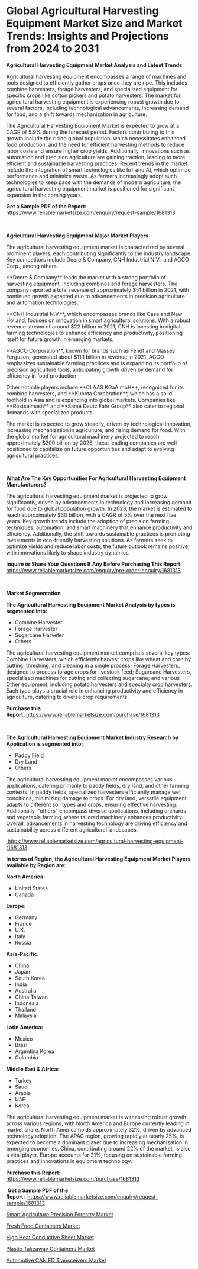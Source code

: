 <p><h1>Global Agricultural Harvesting Equipment Market Size and Market Trends: Insights and Projections from 2024 to 2031</h1></p><p><strong>Agricultural Harvesting Equipment Market Analysis and Latest Trends</strong></p>
<p><p>Agricultural harvesting equipment encompasses a range of machines and tools designed to efficiently gather crops once they are ripe. This includes combine harvesters, forage harvesters, and specialized equipment for specific crops like cotton pickers and potato harvesters. The market for agricultural harvesting equipment is experiencing robust growth due to several factors, including technological advancements, increasing demand for food, and a shift towards mechanization in agriculture.</p><p>The Agricultural Harvesting Equipment Market is expected to grow at a CAGR of 5.9% during the forecast period. Factors contributing to this growth include the rising global population, which necessitates enhanced food production, and the need for efficient harvesting methods to reduce labor costs and ensure higher crop yields. Additionally, innovations such as automation and precision agriculture are gaining traction, leading to more efficient and sustainable harvesting practices. Recent trends in the market include the integration of smart technologies like IoT and AI, which optimize performance and minimize waste. As farmers increasingly adopt such technologies to keep pace with the demands of modern agriculture, the agricultural harvesting equipment market is positioned for significant expansion in the coming years.</p></p>
<p><strong>Get a Sample PDF of the Report:&nbsp;</strong> <a href="https://www.reliablemarketsize.com/enquiry/request-sample/1681313?utm_campaign=1262&utm_medium=2&utm_source=Github&utm_content=ia&utm_term=04102024&utm_id=agricultural-harvesting-equipment">https://www.reliablemarketsize.com/enquiry/request-sample/1681313</a></p>
<p>&nbsp;</p>
<p><strong>Agricultural Harvesting Equipment Major Market Players</strong></p>
<p><p>The agricultural harvesting equipment market is characterized by several prominent players, each contributing significantly to the industry landscape. Key competitors include Deere & Company, CNH Industrial N.V., and AGCO Corp., among others. </p><p>**Deere & Company** leads the market with a strong portfolio of harvesting equipment, including combines and forage harvesters. The company reported a total revenue of approximately $51 billion in 2021, with continued growth expected due to advancements in precision agriculture and automation technologies.</p><p>**CNH Industrial N.V.**, which encompasses brands like Case and New Holland, focuses on innovation in smart agricultural solutions. With a robust revenue stream of around $22 billion in 2021, CNH is investing in digital farming technologies to enhance efficiency and productivity, positioning itself for future growth in emerging markets.</p><p>**AGCO Corporation**, known for brands such as Fendt and Massey Ferguson, generated about $11.1 billion in revenue in 2021. AGCO emphasizes sustainable farming practices and is expanding its portfolio of precision agriculture tools, anticipating growth driven by demand for efficiency in food production.</p><p>Other notable players include **CLAAS KGaA mbH**, recognized for its combine harvesters, and **Kubota Corporation**, which has a solid foothold in Asia and is expanding into global markets. Companies like **Rostselmash** and **Same Deutz Fahr Group** also cater to regional demands with specialized products.</p><p>The market is expected to grow steadily, driven by technological innovation, increasing mechanization in agriculture, and rising demand for food. With the global market for agricultural machinery projected to reach approximately $200 billion by 2026, these leading companies are well-positioned to capitalize on future opportunities and adapt to evolving agricultural practices.</p></p>
<p>&nbsp;</p>
<p><strong>What Are The Key Opportunities For Agricultural Harvesting Equipment Manufacturers?</strong></p>
<p><p>The agricultural harvesting equipment market is projected to grow significantly, driven by advancements in technology and increasing demand for food due to global population growth. In 2023, the market is estimated to reach approximately $30 billion, with a CAGR of 5% over the next five years. Key growth trends include the adoption of precision farming techniques, automation, and smart machinery that enhance productivity and efficiency. Additionally, the shift towards sustainable practices is prompting investments in eco-friendly harvesting solutions. As farmers seek to optimize yields and reduce labor costs, the future outlook remains positive, with innovations likely to shape industry dynamics.</p></p>
<p><strong>Inquire or Share Your Questions If Any Before Purchasing This Report:</strong> <a href="https://www.reliablemarketsize.com/enquiry/pre-order-enquiry/1681313?utm_campaign=1262&utm_medium=2&utm_source=Github&utm_content=ia&utm_term=04102024&utm_id=agricultural-harvesting-equipment">https://www.reliablemarketsize.com/enquiry/pre-order-enquiry/1681313</a></p>
<p>&nbsp;</p>
<p><strong>Market Segmentation</strong></p>
<p><strong>The Agricultural Harvesting Equipment Market Analysis by types is segmented into:</strong></p>
<p><ul><li>Combine Harvester</li><li>Forage Harvester</li><li>Sugarcane Harveter</li><li>Others</li></ul></p>
<p><p>The agricultural harvesting equipment market comprises several key types: Combine Harvesters, which efficiently harvest crops like wheat and corn by cutting, threshing, and cleaning in a single process; Forage Harvesters, designed to process forage crops for livestock feed; Sugarcane Harvesters, specialized machines for cutting and collecting sugarcane; and various Other equipment, including potato harvesters and specialty crop harvesters. Each type plays a crucial role in enhancing productivity and efficiency in agriculture, catering to diverse crop requirements.</p></p>
<p><strong>Purchase this Report:&nbsp;</strong><a href="https://www.reliablemarketsize.com/purchase/1681313?utm_campaign=1262&utm_medium=2&utm_source=Github&utm_content=ia&utm_term=04102024&utm_id=agricultural-harvesting-equipment">https://www.reliablemarketsize.com/purchase/1681313</a></p>
<p>&nbsp;</p>
<p><strong>The Agricultural Harvesting Equipment Market Industry Research by Application is segmented into:</strong></p>
<p><ul><li>Paddy Field</li><li>Dry Land</li><li>Others</li></ul></p>
<p><p>The agricultural harvesting equipment market encompasses various applications, catering primarily to paddy fields, dry land, and other farming contexts. In paddy fields, specialized harvesters efficiently manage wet conditions, minimizing damage to crops. For dry land, versatile equipment adapts to different soil types and crops, ensuring effective harvesting. Additionally, "others" encompass diverse applications, including orchards and vegetable farming, where tailored machinery enhances productivity. Overall, advancements in harvesting technology are driving efficiency and sustainability across different agricultural landscapes.</p></p>
<p><a href="https://www.reliablemarketsize.com/agricultural-harvesting-equipment-r1681313?utm_campaign=1262&utm_medium=2&utm_source=Github&utm_content=ia&utm_term=04102024&utm_id=agricultural-harvesting-equipment">&nbsp;https://www.reliablemarketsize.com/agricultural-harvesting-equipment-r1681313</a></p>
<p><strong>In terms of Region, the Agricultural Harvesting Equipment Market Players available by Region are:</strong></p>
<p>
    <p> <strong> North America: </strong>
        <ul>
            <li>United States</li>
            <li>Canada</li>
        </ul>
        </p> 
    <p> <strong> Europe: </strong>
        <ul>
            <li>Germany</li>
            <li>France</li>
            <li>U.K.</li>
            <li>Italy</li>
            <li>Russia</li>
        </ul>
        </p> 
    <p> <strong> Asia-Pacific: </strong>
        <ul>
            <li>China</li>
            <li>Japan</li>
            <li>South Korea</li>
            <li>India</li>
            <li>Australia</li>
            <li>China Taiwan</li>
            <li>Indonesia</li>
            <li>Thailand</li>
            <li>Malaysia</li>
        </ul>
        </p> 
    <p> <strong> Latin America: </strong>
        <ul>
            <li>Mexico</li>
            <li>Brazil</li>
            <li>Argentina Korea</li>
            <li>Colombia</li>
        </ul>
        </p> 
    <p> <strong> Middle East & Africa: </strong>
        <ul>
            <li>Turkey</li>
            <li>Saudi</li>
            <li>Arabia</li>
            <li>UAE</li>
            <li>Korea</li>
        </ul>
    </p>
    </p>
<p><p>The agricultural harvesting equipment market is witnessing robust growth across various regions, with North America and Europe currently leading in market share. North America holds approximately 32%, driven by advanced technology adoption. The APAC region, growing rapidly at nearly 25%, is expected to become a dominant player due to increasing mechanization in emerging economies. China, contributing around 22% of the market, is also a vital player. Europe accounts for 21%, focusing on sustainable farming practices and innovations in equipment technology.</p></p>
<p><strong>Purchase this Report: </strong><a href="https://www.reliablemarketsize.com/purchase/1681313?utm_campaign=1262&utm_medium=2&utm_source=Github&utm_content=ia&utm_term=04102024&utm_id=agricultural-harvesting-equipment">https://www.reliablemarketsize.com/purchase/1681313</a></p>
<p>&nbsp;<strong>Get a Sample PDF of the Report:&nbsp;&nbsp;</strong><a href="https://www.reliablemarketsize.com/enquiry/request-sample/1681313?utm_campaign=1262&utm_medium=2&utm_source=Github&utm_content=ia&utm_term=04102024&utm_id=agricultural-harvesting-equipment">https://www.reliablemarketsize.com/enquiry/request-sample/1681313</a></p>
<p><strong></strong></p>
<p><p><a href="https://github.com/sofayahoo2023/Market-Research-Report-List-6/blob/main/smart-agriculture-precision-forestry-market.md?utm_campaign=1262&utm_medium=2&utm_source=Github&utm_content=ia&utm_term=04102024&utm_id=agricultural-harvesting-equipment">Smart Agriculture Precision Forestry Market</a></p><p><a href="https://www.linkedin.com/pulse/fresh-food-containers-market-growth-segmentation-regional-analysis-iar9c?utm_campaign=1262&utm_medium=2&utm_source=Github&utm_content=ia&utm_term=04102024&utm_id=agricultural-harvesting-equipment">Fresh Food Containers Market</a></p><p><a href="https://issuu.com/reportprime-2/docs/high-heat-conductive-sheet-market-s_e4118016d58a0a?utm_campaign=1262&utm_medium=2&utm_source=Github&utm_content=ia&utm_term=04102024&utm_id=agricultural-harvesting-equipment">High Heat Conductive Sheet Market</a></p><p><a href="https://www.linkedin.com/pulse/market-forecast-global-plastic-takeaway-containers-trends-ynx3c?utm_campaign=1262&utm_medium=2&utm_source=Github&utm_content=ia&utm_term=04102024&utm_id=agricultural-harvesting-equipment">Plastic Takeaway Containers Market</a></p><p><a href="https://issuu.com/reportprime-2/docs/automotive-can-fd-transceivers-mark_117ac2415fb0d4?utm_campaign=1262&utm_medium=2&utm_source=Github&utm_content=ia&utm_term=04102024&utm_id=agricultural-harvesting-equipment">Automotive CAN FD Transceivers Market</a></p></p>